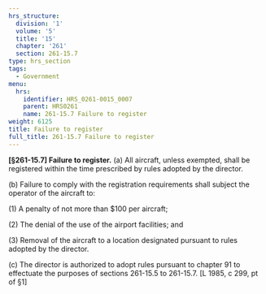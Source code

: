 ```yaml
---
hrs_structure:
  division: '1'
  volume: '5'
  title: '15'
  chapter: '261'
  section: 261-15.7
type: hrs_section
tags:
  - Government
menu:
  hrs:
    identifier: HRS_0261-0015_0007
    parent: HRS0261
    name: 261-15.7 Failure to register
weight: 6125
title: Failure to register
full_title: 261-15.7 Failure to register
---
```

**[§261-15.7] Failure to register.** (a) All aircraft, unless exempted, shall be registered within the time prescribed by rules adopted by the director.

(b) Failure to comply with the registration requirements shall subject the operator of the aircraft to:

(1) A penalty of not more than $100 per aircraft;

(2) The denial of the use of the airport facilities; and

(3) Removal of the aircraft to a location designated pursuant to rules adopted by the director.

(c) The director is authorized to adopt rules pursuant to chapter 91 to effectuate the purposes of sections 261-15.5 to 261-15.7\. [L 1985, c 299, pt of §1]